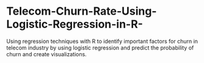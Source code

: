 # Telecom-Churn-Rate-Using-Logistic-Regression-in-R-
Using regression techniques with R to identify important factors for churn in telecom industry by using logistic regression and predict the probability of churn and create visualizations.
